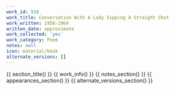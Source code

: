 ```yaml
---
work_id: 918
work_title: Conversation With A Lady Sipping A Straight Shot
work_written: 1958-1964
written_date: approximate
work_collected: 'yes'
work_category: Poem
notes: null
icon: material/book
alternate_versions: []
---
```


{{ section_title() }}
{{ work_info() }}
{{ notes_section() }}
{{ appearances_section() }}
{{ alternate_versions_section() }}